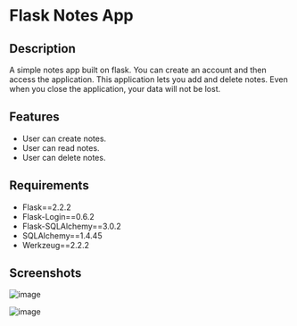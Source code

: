 # Flask Notes App

## Description
A simple notes app built on flask. You can create an account and then access the application. This application lets you add and delete notes. Even when you close the application, your data will not be lost.

## Features
- User can create notes.
- User can read notes.
- User can delete notes.

## Requirements
- Flask==2.2.2
- Flask-Login==0.6.2
- Flask-SQLAlchemy==3.0.2
- SQLAlchemy==1.4.45
- Werkzeug==2.2.2

## Screenshots
![image](https://user-images.githubusercontent.com/83541861/227779720-99a4f8ae-cdf0-443d-bffe-3eb199ef307d.png)

![image](https://user-images.githubusercontent.com/83541861/227779913-bbbb6e35-beed-41f1-9417-9e2b5cfffcb8.png)




